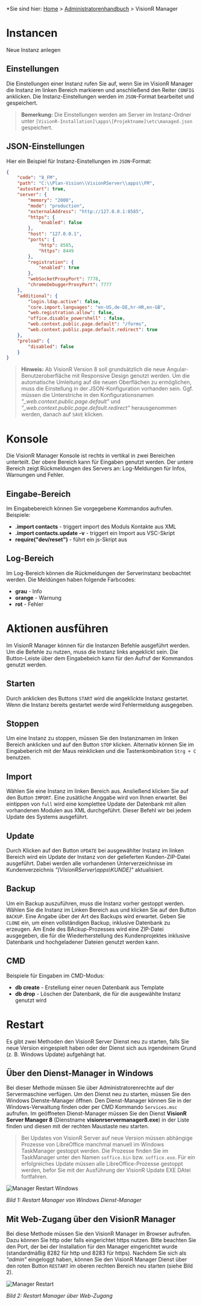 <!-- TITLE: VisionR Manager-->
<!-- SUBTITLE: Verwaltung von mehreren Instanzen im VisionR Manager -->

*Sie sind hier: [Home](/home) > [Administratorenhandbuch](/de/admin-guide) > VisionR Manager

# Instancen
Neue Instanz anlegen

## Einstellungen

Die Einstellungen einer Instanz rufen Sie auf, wenn Sie im VisionR Manager die Instanz im linken Bereich markieren und anschließend den Reiter `CONFIG` anklicken.
Die Instanz-Einstellungen werden im `JSON`-Format bearbeitet und gespeichert.

> **Bemerkung:** Die Einstellungen werden am Server im Instanz-Ordner unter `[VisionR-Installation]\apps\[Projektname]\etc\managed.json` gespeichert.

## JSON-Einstellungen

Hier ein Beispiel für Instanz-Einstellungen im `JSON`-Format:

```json
{
	"code": "8_FM",
	"path": "C:\\Plan-Vision\\VisionRServer\\apps\\FM",
	"autostart": true,
	"server": {
		"memory": "2000",
		"mode": "production",
		"externalAddress": "http://127.0.0.1:8585",
		"https": {
			"enabled": false
		},
		"host": "127.0.0.1",
		"ports": {
			"http": 8585,
			"https": 8449
		},
		"registration": {
			"enabled": true
		},
		"webSocketProxyPort": 7778,
		"chromeDebuggerProxyPort": 7777
	},
	"additional": {
		"login.ldap.active": false,
		"core.import.languages": "en-US,de-DE,hr-HR,en-GB",
		"web.registration.allow": false,
		"office.disable_powershell" : false,
        "web.context.public.page.default": "/forms",
        "web.context.public.page.default.redirect": true
	},
	"preload": {
		"disabled": false
	}
}
```

> **Hinweis:** Ab VisionR Version 8 soll grundsätzlich die neue Angular-Benutzeroberfläche mit Responsive Design genutzt werden. Um die automatische Umleitung auf die neuen Oberflächen zu ermöglichen, muss die Einstellung in der JSON-Konfiguration vorhanden sein. Ggf. müssen die Unterstriche in den Konfigurationsnamen *"_web.context.public.page.default"* und *"_web.context.public.page.default.redirect"* herausgenommen werden, danach auf `SAVE` klicken.

# Konsole

Die VisionR Manager Konsole ist rechts in vertikal in zwei Bereichen unterteilt. Der obere Bereich kann für Eingaben genutzt werden. Der untere Bereich zeigt Rückmeldungen des Servers an: Log-Meldungen für Infos, Warnungen und Fehler.

## Eingabe-Bereich

Im Eingabebereich können Sie vorgegebene Kommandos aufrufen. Beispiele:

* **.import contacts** - triggert import des Moduls Kontakte aus XML
* **.import contacts.update -v** - triggert ein Import aus VSC-Skript
* **require("dev/reset")** - führt ein js-Skript aus

## Log-Bereich

Im Log-Bereich können die Rückmeldungen der Serverinstanz beobachtet werden. Die Meldúngen haben folgende Farbcodes:

* **grau** - Info
* **orange** - Warnung
* **rot** - Fehler

# Aktionen ausführen 

Im VisionR Manager können für die Instanzen Befehle ausgeführt werden. Um die Befehle zu nutzen, muss die Instanz links angeklickt sein. Die Button-Leiste über dem Eingabebeich kann für den Aufruf der Kommandos genutzt werden.

## Starten

Durch anklicken des Buttons `START` wird die angeklickte Instanz gestartet. Wenn die Instanz bereits gestartet werde wird Fehlermeldung ausgegeben.

## Stoppen

Um eine Instanz zu stoppen, müssen Sie den Instanznamen im linken Bereich anklicken und auf den Button `STOP` klicken. Alternativ können Sie im Eingabeberich mit der Maus reinklicken und die Tastenkombination `Strg + C` benutzen.

## Import

Wählen Sie eine Instanz im linken Bereich aus. Ansließend klicken Sie auf den Button `IMPORT`. Eine zusätliche Anggabe wird von Ihnen erwartet. Bei eintippen von `full` wird eine komplettee Update der Datenbank mit allen vorhandenen Modulen aus XML durchgeführt. Dieser Befehl wir bei jedem Update des Systems ausgeführt.

## Update

Durch Klicken auf den Button `UPDATE` bei ausgewählter Instanz im linken Bereich wird ein Update der Instanz von der gelieferten Kunden-ZIP-Datei ausgeführt. Dabei werden alle vorhandenen Unterverzeichnisse im Kundenverzeichnis *"[VisionRServer\apps\KUNDE]"* aktualisiert.

## Backup

Um ein Backup auszuführen, muss die Instanz vorher gestoppt werden. Wählen Sie die Instanz im Linken Bereich aus und klicken Sie auf den Button `BACKUP`. Eine Angabe über der Art des Backups wird erwartet. Geben Sie `CLONE` ein, um einen vollständigen Backup, inklusive Datenbank zu erzeugen. Am Ende des BAckup-Prozesses wird eine ZIP-Datei ausgegeben, die für die Wiederherstellung des Kundenprojektes inklusive Datenbank und hochgeladener Dateien genutzt werden kann.

## CMD
Beispiele für Eingaben im CMD-Modus:
* **db create** - Erstellung einer neuen Datenbank aus Template
* **db drop** - Löschen der Datenbank, die für die ausgewählte Instanz genutzt wird

# Restart
Es gibt zwei Methoden den VisionR Server Dienst neu zu starten, falls Sie neue Version eingespielt haben oder der Dienst sich aus irgendeinem Grund (z. B. Windows Update) aufgehängt hat.

## Über den Dienst-Manager in Windows

Bei dieser Methode müssen Sie über Administratorenrechte auf der Servermaschine verfügen. Um den Dienst neu zu starten, müssen Sie den Windows Dienste-Manager öffnen. Den Dienst-Manager können Sie in der Windows-Verwaltung finden oder per CMD Kommando `Services.msc` aufrufen. Im geöffneten Dienst-Manager müssen Sie den Dienst **VisionR Server Manager 8** (Dienstname **visionrservermanager8.exe**) in der Liste finden und diesen mit der rechten Maustaste neu starten.

> Bei Updates von VisionR Server auf neue Version müssen abhängige Prozesse von LibreOffice manchmal manuell im Windows TaskManager gestoppt werden. Die Prozesse finden Sie im TaskManager unter den Namen `soffice.bin` bzw. `soffice.exe`.
> Für ein erfolgreiches Update müssen alle LibreOffice-Prozesse gestoppt werden, befor Sie mit der Ausführung der VisionR Update EXE DAtei fortfahren.

![Manager Restart Windows](_images/manager/manager-restart-windows.jpg "Manager Restart Windows")

*Bild 1: Restart Manager von Windows Dienst-Manager*

## Mit Web-Zugang über den VisionR Manager

Bei diese Methode müssen Sie den VisionR Manager im Browser aufrufen. Dazu können Sie http oder falls eingerichtet https nutzen. Bitte beachten Sie den Port, der bei der Installation für den Manager eingerichtet wurde (standardmäßig 8282 für http und 8283 für https).
Nachdem Sie sich als *"admin"* eingeloggt haben, können Sie den VisionR Manager Dienst über den roten Button `RESTART` im oberen rechten Bereich neu starten (siehe Bild 2).

![Manager Restart](_images/manager/manager-restart-web.jpg "Manager Restart")

*Bild 2: Restart Manager über Web-Zugang*